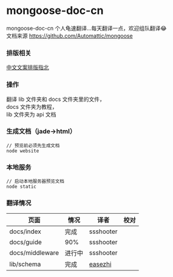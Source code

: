 # mongoose-doc-cn
mongoose-doc-cn
个人龟速翻译...每天翻译一点，欢迎组队翻译:joy:        
文档来源 https://github.com/Automattic/mongoose         
### 排版相关
[中文文案排版指北](https://github.com/sparanoid/chinese-copywriting-guidelines)
### 操作
翻译 lib 文件夹和 docs 文件夹里的文件，              
docs 文件夹为教程，            
lib 文件夹为 api 文档        
### 生成文档（jade->html）
```
// 预览前必须先生成文档
node website
```
### 本地服务
```
// 启动本地服务器预览文档
node static
```
### 翻译情况
页面|情况|译者|校对
--- | --- |--- |---
docs/index|完成|ssshooter|
docs/guide|90%|ssshooter|
docs/middleware|进行中|ssshooter|
lib/schema|完成|[easezhi](https://github.com/easezhi)|
